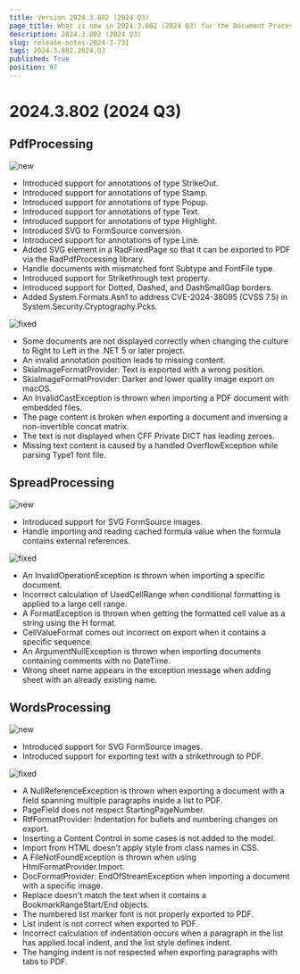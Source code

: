 ```yaml
---
title: Version 2024.3.802 (2024 Q3)
page_title: What is new in 2024.3.802 (2024 Q3) for the Document Processing Libraries
description: 2024.3.802 (2024 Q3)
slug: release-notes-2024-3-731
tags: 2024.3.802,2024,Q3
published: True
position: 97
---
```



# 2024.3.802 (2024 Q3)


## PdfProcessing


![new](../images/new.png)

* Introduced support for annotations of type StrikeOut.
* Introduced support for annotations of type Stamp.
* Introduced support for annotations of type Popup.
* Introduced support for annotations of type Text.
* Introduced support for annotations of type Highlight.
* Introduced SVG to FormSource conversion.
* Introduced support for annotations of type Line.
* Added SVG element in a RadFixedPage so that it can be exported to PDF via the RadPdfProcessing library.
* Handle documents with mismatched font Subtype and FontFile type.
* Introduced support for Strikethrough text property.
* Introduced support for Dotted, Dashed, and DashSmallGap borders.
* Added System.Formats.Asn1 to address CVE-2024-38095 (CVSS 7.5) in System.Security.Cryptography.Pcks.

![fixed](../images/fixed.png)

* Some documents are not displayed correctly when changing the culture to Right to Left in the .NET 5 or later project.
* An invalid annotation position leads to missing content.
* SkiaImageFormatProvider: Text is exported with a wrong position.
* SkiaImageFormatProvider: Darker and lower quality image export on macOS.
* An InvalidCastException is thrown when importing a PDF document with embedded files.
* The page content is broken when exporting a document and inversing a non-invertible concat matrix.
* The text is not displayed when CFF Private DICT has leading zeroes.
* Missing text content is caused by a handled OverflowException while parsing Type1 font file.

## SpreadProcessing


![new](../images/new.png)

* Introduced support for SVG FormSource images.
* Handle importing and reading cached formula value when the formula contains external references.

![fixed](../images/fixed.png)

* An InvalidOperationException is thrown when importing a specific document.
* Incorrect calculation of UsedCellRange when conditional formatting is applied to a large cell range.
* A FormatException is thrown when getting the formatted cell value as a string using the H format.
* CellValueFormat comes out incorrect on export when it contains a specific sequence.
* An ArgumentNullException is thrown when importing documents containing comments with no DateTime.
* Wrong sheet name appears in the exception message when adding sheet with an already existing name.

## WordsProcessing


![new](../images/new.png)

* Introduced support for SVG FormSource images.
* Introduced support for exporting text with a strikethrough to PDF.

![fixed](../images/fixed.png)

* A NullReferenceException is thrown when exporting a document with a field spanning multiple paragraphs inside a list to PDF.
* PageField does not respect StartingPageNumber.
* RtfFormatProvider: Indentation for bullets and numbering changes on export.
* Inserting a Content Control in some cases is not added to the model.
* Import from HTML doesn't apply style from class names in CSS.
* A FileNotFoundException is thrown when using HtmlFormatProvider.Import.
* DocFormatProvider: EndOfStreamException when importing a document with a specific image.
* Replace doesn't match the text when it contains a BookmarkRangeStart/End objects.
* The numbered list marker font is not properly exported to PDF.
* List indent is not correct when exported to PDF.
* Incorrect calculation of indentation occurs when a paragraph in the list has applied local indent, and the list style defines indent.
* The hanging indent is not respected when exporting paragraphs with tabs to PDF.
